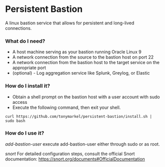 # Persistent Bastion #
A linux bastion service that allows for persistent and long-lived connections.

### What do I need? ###

* A host machine serving as your bastion running Oracle Linux 9
* A network connection from the source to the bastion host on port 22
* A network connection from the bastion host to the target service on the appropriate port
* (optional) - Log aggregation service like Splunk, Greylog, or Elastic

### How do I install it? ###

* Obtain a shell prompt on the bastion host with a user account with sudo access
* Execute the following command, then exit your shell.
```
curl https://github.com/tonymarkel/persistent-bastion/install.sh | sudo bash
```

### How do I use it? ###

*add-bastion-user*
execute add-bastion-user either through sudo or as root.

*snort*
For detailed configuration steps, consult the official Snort documentation:
https://snort.org/documents#OfficialDocumentation